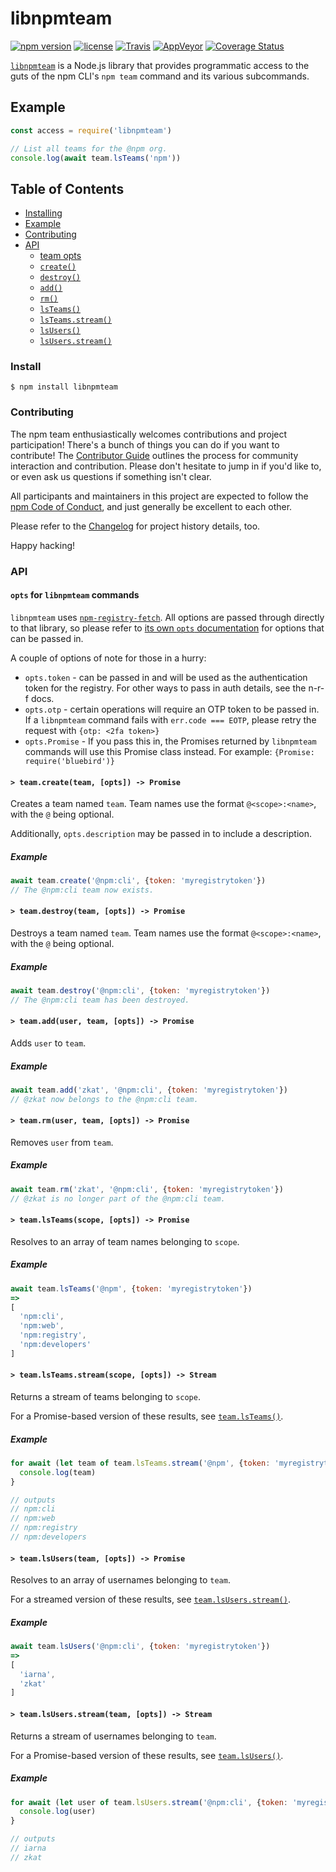 # libnpmteam

[![npm version](https://img.shields.io/npm/v/libnpmteam.svg)](https://npm.im/libnpmteam)
[![license](https://img.shields.io/npm/l/libnpmteam.svg)](https://npm.im/libnpmteam)
[![Travis](https://img.shields.io/travis/npm/libnpmteam/latest.svg)](https://travis-ci.org/npm/libnpmteam)
[![AppVeyor](https://img.shields.io/appveyor/ci/npm/libnpmteam/latest.svg)](https://ci.appveyor.com/project/npm/libnpmteam)
[![Coverage Status](https://coveralls.io/repos/github/npm/libnpmteam/badge.svg?branch=latest)](https://coveralls.io/github/npm/libnpmteam?branch=latest)

[`libnpmteam`](https://github.com/npm/libnpmteam) is a Node.js
library that provides programmatic access to the guts of the npm CLI's `npm
team` command and its various subcommands.

## Example

```javascript
const access = require('libnpmteam')

// List all teams for the @npm org.
console.log(await team.lsTeams('npm'))
```

## Table of Contents

* [Installing](#install)
* [Example](#example)
* [Contributing](#contributing)
* [API](#api)
  * [team opts](#opts)
  * [`create()`](#create)
  * [`destroy()`](#destroy)
  * [`add()`](#add)
  * [`rm()`](#rm)
  * [`lsTeams()`](#ls-teams)
  * [`lsTeams.stream()`](#ls-teams-stream)
  * [`lsUsers()`](#ls-users)
  * [`lsUsers.stream()`](#ls-users-stream)

### Install

`$ npm install libnpmteam`

### Contributing

The npm team enthusiastically welcomes contributions and project participation!
There's a bunch of things you can do if you want to contribute! The
[Contributor Guide](https://github.com/npm/cli/blob/latest/CONTRIBUTING.md)
outlines the process for community interaction and contribution. Please don't
hesitate to jump in if you'd like to, or even ask us questions if something
isn't clear.

All participants and maintainers in this project are expected to follow the
[npm Code of Conduct](https://www.npmjs.com/policies/conduct), and just
generally be excellent to each other.

Please refer to the [Changelog](CHANGELOG.md) for project history details, too.

Happy hacking!

### API

#### <a name="opts"></a> `opts` for `libnpmteam` commands

`libnpmteam` uses [`npm-registry-fetch`](https://npm.im/npm-registry-fetch).
All options are passed through directly to that library, so please refer to [its
own `opts`
documentation](https://www.npmjs.com/package/npm-registry-fetch#fetch-options)
for options that can be passed in.

A couple of options of note for those in a hurry:

* `opts.token` - can be passed in and will be used as the authentication token for the registry. For other ways to pass in auth details, see the n-r-f docs.
* `opts.otp` - certain operations will require an OTP token to be passed in. If a `libnpmteam` command fails with `err.code === EOTP`, please retry the request with `{otp: <2fa token>}`
* `opts.Promise` - If you pass this in, the Promises returned by `libnpmteam` commands will use this Promise class instead. For example: `{Promise: require('bluebird')}`

#### <a name="create"></a> `> team.create(team, [opts]) -> Promise`

Creates a team named `team`. Team names use the format `@<scope>:<name>`, with
the `@` being optional.

Additionally, `opts.description` may be passed in to include a description.

##### Example

```javascript
await team.create('@npm:cli', {token: 'myregistrytoken'})
// The @npm:cli team now exists.
```

#### <a name="destroy"></a> `> team.destroy(team, [opts]) -> Promise`

Destroys a team named `team`. Team names use the format `@<scope>:<name>`, with
the `@` being optional.

##### Example

```javascript
await team.destroy('@npm:cli', {token: 'myregistrytoken'})
// The @npm:cli team has been destroyed.
```

#### <a name="add"></a> `> team.add(user, team, [opts]) -> Promise`

Adds `user` to `team`.

##### Example

```javascript
await team.add('zkat', '@npm:cli', {token: 'myregistrytoken'})
// @zkat now belongs to the @npm:cli team.
```

#### <a name="rm"></a> `> team.rm(user, team, [opts]) -> Promise`

Removes `user` from `team`.

##### Example

```javascript
await team.rm('zkat', '@npm:cli', {token: 'myregistrytoken'})
// @zkat is no longer part of the @npm:cli team.
```

#### <a name="ls-teams"></a> `> team.lsTeams(scope, [opts]) -> Promise`

Resolves to an array of team names belonging to `scope`.

##### Example

```javascript
await team.lsTeams('@npm', {token: 'myregistrytoken'})
=>
[
  'npm:cli',
  'npm:web',
  'npm:registry',
  'npm:developers'
]
```

#### <a name="ls-teams-stream"></a> `> team.lsTeams.stream(scope, [opts]) -> Stream`

Returns a stream of teams belonging to `scope`.

For a Promise-based version of these results, see [`team.lsTeams()`](#ls-teams).

##### Example

```javascript
for await (let team of team.lsTeams.stream('@npm', {token: 'myregistrytoken'})) {
  console.log(team)
}

// outputs
// npm:cli
// npm:web
// npm:registry
// npm:developers
```

#### <a name="ls-users"></a> `> team.lsUsers(team, [opts]) -> Promise`

Resolves to an array of usernames belonging to `team`.

For a streamed version of these results, see [`team.lsUsers.stream()`](#ls-users-stream).

##### Example

```javascript
await team.lsUsers('@npm:cli', {token: 'myregistrytoken'})
=>
[
  'iarna',
  'zkat'
]
```

#### <a name="ls-users-stream"></a> `> team.lsUsers.stream(team, [opts]) -> Stream`

Returns a stream of usernames belonging to `team`.

For a Promise-based version of these results, see [`team.lsUsers()`](#ls-users).

##### Example

```javascript
for await (let user of team.lsUsers.stream('@npm:cli', {token: 'myregistrytoken'})) {
  console.log(user)
}

// outputs
// iarna
// zkat
```
